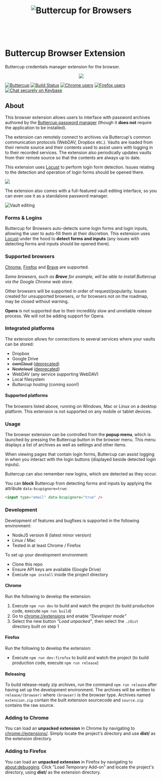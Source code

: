 <h1 align="center">
  <br/>
  <img src="https://cdn.rawgit.com/buttercup-pw/buttercup-assets/4bbfd317/badge/browsers.svg" alt="Buttercup for Browsers">
  <br/>
  <br/>
  <br/>
</h1>

# Buttercup Browser Extension
Buttercup credentials manager extension for the browser.

<p align="center">
    <img src="https://raw.githubusercontent.com/buttercup/buttercup-browser-extension/master/chrome-extension.jpg" />
</p>

[![Buttercup](https://cdn.rawgit.com/buttercup-pw/buttercup-assets/6582a033/badge/buttercup-slim.svg)](https://buttercup.pw) [![Build Status](https://travis-ci.org/buttercup/buttercup-browser-extension.svg?branch=master)](https://travis-ci.org/buttercup/buttercup-browser-extension) [![Chrome users](https://img.shields.io/chrome-web-store/d/heflipieckodmcppbnembejjmabajjjj.svg?label=Chrome%20users)](https://chrome.google.com/webstore/detail/buttercup/heflipieckodmcppbnembejjmabajjjj?hl=en-GB) [![Firefox users](https://img.shields.io/amo/users/buttercup-pw.svg?color=38c543&label=Firefox%20users)](https://addons.mozilla.org/en-US/firefox/addon/buttercup-pw/) [![Chat securely on Keybase](https://img.shields.io/badge/keybase-bcup-blueviolet)](https://keybase.io/team/bcup)

## About
This browser extension allows users to interface with password archives authored by the [Buttercup password manager](https://github.com/buttercup-pw/buttercup) (though it **does not** require the application to be installed).

The extension can remotely connect to archives via Buttercup's common communication protocols (WebDAV, Dropbox etc.). Vaults are loaded from their remote source and their contents used to assist users with logging in to their recorded services. The extension also periodically updates vaults from their remote source so that the contents are always up to date.

This extension uses [Locust](https://github.com/buttercup/locust) to perform login form detection. Issues relating to the detection and operation of login forms should be opened there.

<img src="https://raw.githubusercontent.com/buttercup/buttercup-browser-extension/master/chrome-extension-2.jpg" />

The extension also comes with a full-featured vault editing interface, so you can even use it as a standalone password manager.

![Vault editing](https://raw.githubusercontent.com/buttercup/buttercup-browser-extension/master/chrome-vault-edit.jpg)

### Forms & Logins
Buttercup for Browsers auto-detects some login forms and login inputs, allowing the user to auto-fill them at their discretion. This extension uses [Locust](https://github.com/buttercup/locust) under the hood to **detect forms and inputs** (any issues with detecting forms and inputs should be opened there).

### Supported browsers
[Chrome](https://chrome.google.com/webstore/detail/buttercup/heflipieckodmcppbnembejjmabajjjj?hl=en-GB), [Firefox](https://addons.mozilla.org/en-US/firefox/addon/buttercup-pw/) and [Brave](https://chrome.google.com/webstore/detail/buttercup/heflipieckodmcppbnembejjmabajjjj) are supported.

_Some browsers, such as **Brave** for example, will be able to install Buttercup via the Google Chrome web store._

Other browsers will be supported in order of request/popularity. Issues created for unsupported browsers, or for browsers not on the roadmap, may be closed without warning.

**Opera** is not supported due to their incredibly slow and unreliable release process. We will not be adding support for Opera.

### Integrated platforms

The extension allows for connections to several services where your vaults can be stored:

 * Dropbox
 * Google Drive
 * ~~ownCloud~~ ([deprecated](https://medium.com/@buttercup_pw/were-deprecating-owncloud-and-nextcloud-connections-but-it-s-still-possible-to-use-them-with-abeec4d30101))
 * ~~Nextcloud~~ ([deprecated](https://medium.com/@buttercup_pw/were-deprecating-owncloud-and-nextcloud-connections-but-it-s-still-possible-to-use-them-with-abeec4d30101))
 * WebDAV (any service supporting WebDAV)
 * Local filesystem
 * _Buttercup hosting_ (coming soon!)

#### Supported platforms
The browsers listed above, running on Windows, Mac or Linux on a desktop platform. This extension is not supported on any mobile or tablet devices.

### Usage
The browser extension can be controlled from the **popup menu**, which is launched by pressing the Buttercup button in the browser menu. This menu displays a list of archives as well as settings and other items.

When viewing pages that contain login forms, Buttercup can assist logging in when you interact with the login buttons (displayed beside detected login inputs).

Buttercup can also remember new logins, which are detected as they occur.

You can **block** Buttercup from detecting forms and inputs by applying the attribute `data-bcupignore=true`:

```html
<input type="email" data-bcupignore="true" />
```

### Development
Development of features and bugfixes is supported in the following environment:

 * NodeJS version 8 (latest minor version)
 * Linux / Mac
 * Tested in at least Chrome / Firefox
 
To set up your development environment:
 * Clone this repo
 * Ensure API keys are available (Google Drive)
 * Execute `npm install` inside the project directory

#### Chrome
Run the following to develop the extension:

 1. Execute `npm run dev` to build and watch the project (to build production code, execute `npm run build`)
 2. Go to [chrome://extensions](chrome://extensions) and enable _"Developer mode"_
 3. Select the new button _"Load unpacked"_, then select the `./dist` directory built on step 1

#### Firefox
Run the following to develop the extension:

 * Execute `npm run dev:firefox` to build and watch the project (to build production code, execute `npm run release`)

#### Releasing
To build release-ready zip archives, run the command `npm run release` after having set up the development environment. The archives will be written to `release/(browser)` where `(browser)` is the browser type. Archives named `extension.zip` contain the built extension sourcecode and `source.zip` contains the raw source.

### Adding to Chrome
You can load an **unpacked extension** in Chrome by navigating to [chrome://extensions/](chrome://extensions/). Simply locate the project's directory and use **dist/** as the extension directory.

### Adding to Firefox
You can load an **unpacked extension** in Firefox by navigating to [about:debugging](about:debugging). Click "Load Temporary Add-on" and locate the project's directory, using **dist/** as the extension directory.
